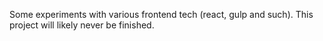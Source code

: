 Some experiments with various frontend tech (react,
gulp and such).
This project will likely never be finished.
